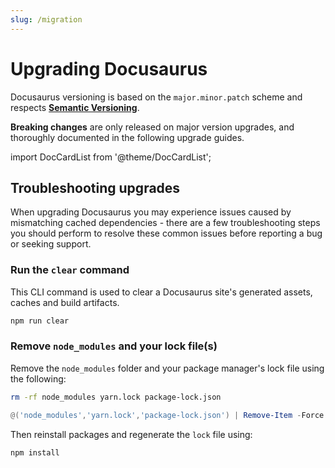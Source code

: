 ```yaml
---
slug: /migration
---
```


# Upgrading Docusaurus

Docusaurus versioning is based on the `major.minor.patch` scheme and respects [**Semantic Versioning**](https://semver.org/).

**Breaking changes** are only released on major version upgrades, and thoroughly documented in the following upgrade guides.

import DocCardList from '@theme/DocCardList';

<DocCardList />

## Troubleshooting upgrades

When upgrading Docusaurus you may experience issues caused by mismatching cached dependencies - there are a few troubleshooting steps you should perform to resolve these common issues before reporting a bug or seeking support.

### Run the `clear` command

This CLI command is used to clear a Docusaurus site's generated assets, caches and build artifacts.

```bash npm2yarn
npm run clear
```

### Remove `node_modules` and your lock file(s)

Remove the `node_modules` folder and your package manager's lock file using the following:

<Tabs>
<TabItem label="Bash" value="bash">

```bash
rm -rf node_modules yarn.lock package-lock.json
```

</TabItem>
<TabItem label="PowerShell" value="powershell">

```powershell
@('node_modules','yarn.lock','package-lock.json') | Remove-Item -Force -Recurse -ErrorAction SilentlyContinue
```

</TabItem>
</Tabs>

Then reinstall packages and regenerate the `lock` file using:

```bash npm2yarn
npm install
```
